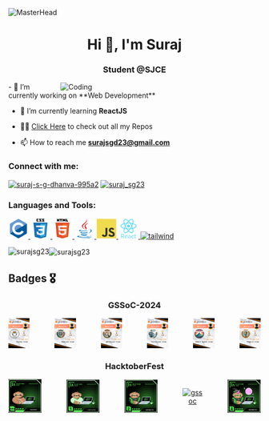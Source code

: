 ![MasterHead](https://user-images.githubusercontent.com/90236635/232446433-d5540fa2-fe28-4bb8-b929-cdb51fe61336.gif)
<h1 align="center">Hi 👋, I'm Suraj</h1>
<h3 align="center">Student @SJCE</h3>
<img align="right" alt="Coding" width="400" src="https://user-images.githubusercontent.com/74038190/219923823-bf1ce878-c6b8-4faa-be07-93e6b1006521.gif">
- 🔭 I’m currently working on **Web Development**

- 🌱 I’m currently learning **ReactJS**

- 👨‍💻 [Click Here](https://github.com/SurajSG23?tab=repositories) to check out all my Repos

- 📫 How to reach me **surajsgd23@gmail.com**

<h3 align="left">Connect with me:</h3>
<p align="left">
<a href="https://www.linkedin.com/in/suraj-s-g-dhanva-995a23298/" target="blank"><img align="center" src="https://raw.githubusercontent.com/rahuldkjain/github-profile-readme-generator/master/src/images/icons/Social/linked-in-alt.svg" alt="suraj-s-g-dhanva-995a2" height="30" width="40" /></a>
<a href="https://instagram.com/suraj_sg23" target="blank"><img align="center" src="https://raw.githubusercontent.com/rahuldkjain/github-profile-readme-generator/master/src/images/icons/Social/instagram.svg" alt="suraj_sg23" height="30" width="40" /></a>
</p>

<h3 align="left">Languages and Tools:</h3>
<p align="left"> <a href="https://www.cprogramming.com/" target="_blank" rel="noreferrer"> <img src="https://raw.githubusercontent.com/devicons/devicon/master/icons/c/c-original.svg" alt="c" width="40" height="40"/> </a> <a href="https://www.w3schools.com/css/" target="_blank" rel="noreferrer"> <img src="https://raw.githubusercontent.com/devicons/devicon/master/icons/css3/css3-original-wordmark.svg" alt="css3" width="40" height="40"/> </a> <a href="https://www.w3.org/html/" target="_blank" rel="noreferrer"> <img src="https://raw.githubusercontent.com/devicons/devicon/master/icons/html5/html5-original-wordmark.svg" alt="html5" width="40" height="40"/> </a> <a href="https://www.java.com" target="_blank" rel="noreferrer"> <img src="https://raw.githubusercontent.com/devicons/devicon/master/icons/java/java-original.svg" alt="java" width="40" height="40"/> </a> <a href="https://developer.mozilla.org/en-US/docs/Web/JavaScript" target="_blank" rel="noreferrer"> <img src="https://raw.githubusercontent.com/devicons/devicon/master/icons/javascript/javascript-original.svg" alt="javascript" width="40" height="40"/> </a> <a href="https://reactjs.org/" target="_blank" rel="noreferrer"> <img src="https://raw.githubusercontent.com/devicons/devicon/master/icons/react/react-original-wordmark.svg" alt="react" width="40" height="40"/> </a><a href="https://tailwindcss.com/" target="_blank" rel="noreferrer"> <img src="https://www.vectorlogo.zone/logos/tailwindcss/tailwindcss-icon.svg" alt="tailwind" width="40" height="40"/> </a> </p>


<p><img align="left" src="https://github-readme-stats.vercel.app/api/top-langs?username=surajsg23&show_icons=true&locale=en&layout=compact" alt="surajsg23" /></p>

<p><img align="center" src="https://github-readme-streak-stats.herokuapp.com/?user=surajsg23&" alt="surajsg23" /></p>

<h2 align="left">Badges 🎖️</h2>
<h3 align="center">GSSoC-2024</h3>

<div style='display:flex; align-items:center; gap: 50px;' align='center'>
  <a href="https://gssoc.girlscript.tech/contributorAnalytics" target="_blank" rel="noreferrer"> <img src="https://github.com/SurajSG23/SurajSG23/raw/main/Badges/gssoc/postman-gssoc.png" alt="gssoc" width="120px"/> </a>
 <a href="https://gssoc.girlscript.tech/contributorAnalytics" target="_blank" rel="noreferrer"> <img src="https://github.com/SurajSG23/SurajSG23/blob/main/Badges/gssoc/explorer-new.png" alt="gssoc" width="120px"/> </a>
 <a href="https://gssoc.girlscript.tech/contributorAnalytics" target="_blank" rel="noreferrer"> <img src="https://github.com/SurajSG23/SurajSG23/raw/main/Badges/gssoc/adventurer.png" alt="gssoc" width="120px"/> </a>
 <a href="https://gssoc.girlscript.tech/contributorAnalytics" target="_blank" rel="noreferrer"> <img src="https://github.com/SurajSG23/SurajSG23/raw/main/Badges/gssoc/trailblazer.png" alt="gssoc" width="120px"/> </a>
 <a href="https://gssoc.girlscript.tech/contributorAnalytics" target="_blank" rel="noreferrer"> <img src="https://github.com/SurajSG23/SurajSG23/raw/main/Badges/gssoc/summit-seeker.png" alt="gssoc" width="120px"/> </a>
 <a href="https://gssoc.girlscript.tech/contributorAnalytics" target="_blank" rel="noreferrer"> <img src="https://github.com/SurajSG23/SurajSG23/blob/main/Badges/gssoc/champion.png" alt="gssoc" width="120px"/> </a>
</div>

<h3 align="center">HacktoberFest</h3>
<div style='display:flex; align-items:center; gap: 50px;' align='center'>
 <a href="https://www.holopin.io/@surajsg23#badges" target="_blank" rel="noreferrer"> <img src="https://github.com/SurajSG23/SurajSG23/raw/main/Badges/hacktober-fest/Screenshot%202024-10-30%20082339.png" alt="gssoc" width="120px"/> </a>
  <a href="https://www.holopin.io/@surajsg23#badges" target="_blank" rel="noreferrer"> <img src="https://github.com/SurajSG23/SurajSG23/raw/main/Badges/hacktober-fest/Screenshot%202024-10-30%20082400.png" alt="gssoc" width="120px"/> </a>
  <a href="https://www.holopin.io/@surajsg23#badges" target="_blank" rel="noreferrer"> <img src="https://github.com/SurajSG23/SurajSG23/raw/main/Badges/hacktober-fest/Screenshot%202024-10-30%20082414.png" alt="gssoc" width="120px"/> </a>
  <a href="https://www.holopin.io/@surajsg23#badges" target="_blank" rel="noreferrer"> <img src="https://raw.githubusercontent.com/SurajSG23/SurajSG23/raw/main/Badges/hacktober-fest/Screenshot%202024-10-30%20082432.png" alt="gssoc" width="120px"/> </a>
  <a href="https://www.holopin.io/@surajsg23#badges" target="_blank" rel="noreferrer"> <img src="https://github.com/SurajSG23/SurajSG23/raw/main/Badges/hacktober-fest/Screenshot%202024-10-30%20082452.png" alt="gssoc" width="120px"/> </a>
</div>

